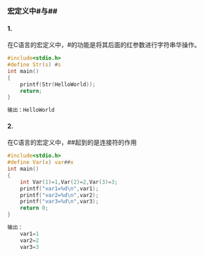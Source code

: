 ### 宏定义中#与##

#### 1.  #

在C语言的宏定义中，#的功能是将其后面的红参数进行字符串华操作。

```c
#include<stdio.h>
#define Str(s) #s
int main()
{
    printf(Str(HelloWorld));
    return;
}

输出：HelloWorld
```

#### 2.  ##

在C语言的宏定义中，##起到的是连接符的作用

```c
#include<stdio.h>
#define Var(x) var##x
int main()
{
    int Var(1)=1,Var(2)=2,Var(3)=3;
    printf("var1=%d\n",var1);
    printf("var2=%d\n",var2);
    printf("var3=%d\n",var3);
    return 0;
}

输出：
    var1=1
    var2=2
    var3=3
```

